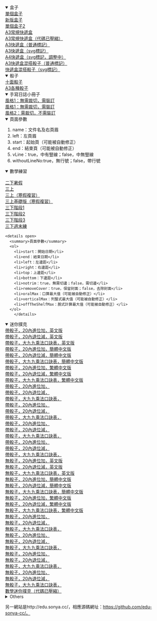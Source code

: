  <details open>
    <summary>盒子</summary>
		<a target="_blank" href="box/box.htm">單個盒子</a><br/>
		<a target="_blank" href="box/box_new.htm">新版盒子</a><br/>
		<a target="_blank" href="box/box_single_file.htm">單個盒子2</a><br/>
		<a target="_blank" href="box/cuboid_with_square_section_a3.htm">A3常規快遞盒</a><br/>
		<a target="_blank" href="box/cuboid_with_square_section_a3.min.htm">A3常規快遞盒（代碼已壓縮）</a><br/>
		<a target="_blank" href="box/express_box_a3_use_page.htm">A3快遞盒（普通標記）</a><br/>
		<a target="_blank" href="box/express_box_a3_use_svg.htm">A3快遞盒（svg標記）</a><br/>
		<a target="_blank" href="box/express_box_a4_use_svg_240210.htm">A4快遞盒（svg標記，調整中）</a><br/>
		<a target="_blank" href="box/express_boxes_and_dices_a3_use_page.htm">A3快遞盒混搭骰子（普通標記）</a><br/>
		<a target="_blank" href="box/express_boxes_and_dices_a3_use_svg.htm">快遞盒混搭骰子（svg標記）</a><br />
  </details>

  <details open><summary>骰子</summary>
		<a target="_blank" href="dice/dices_10_faces.htm">十面骰子</a><br/>
		<a target="_blank" href="dice/dices_a3.htm">A3各種骰子</a><br />
  </details>

  <details open><summary>手寫日誌小冊子</summary>
		<a target="_blank" href="logger/logger.htm">風格1：無需裁切，需裝訂</a><br/>
		<a target="_blank" href="logger/logger_notNeedCut.htm">風格1：無需裁切，需裝訂</a><br/>
		<a target="_blank" href="logger/logger1.htm">風格2：需裁切，不需裝訂</a><br />
    <details open>
      <summary>頁面參數</summary>
      <ol>
        <li>name：文件名及右頁眉</li>
        <li>left：左頁眉</li>
        <li>start：起始頁（可能被自動修正）</li>
        <li>end：結束頁（可能被自動修正）</li>
        <li>vLine：true，中有豎線；false，中無豎線</li>
        <li>withoutLineNo:true，無行號；false，帶行號</li>
      </ol>
		</details>
  </details>

  <details open><summary>數學練習</summary>
		<a target="_blank" href="math_exercise/24points.htm" style="display:none;"></a><br/>
		<a target="_blank" href="math_exercise/grade2_term2_summer_holiday.htm">二下暑假</a><br/>
		<a target="_blank" href="math_exercise/grade3_term1.htm">三上</a><br/>
		<a target="_blank" href="math_exercise/grade3_term1_winter_holiday.htm">三上（寒假複習）</a><br/>
		<a target="_blank" href="math_exercise/grade3_term1_winter_holiday_basic.htm">三上基礎版（寒假複習）</a><br/>
		<a target="_blank" href="math_exercise/grade3_term2_phase1.htm">三下階段1</a><br/>
		<a target="_blank" href="math_exercise/grade3_term2_phase2.htm">三下階段2</a><br/>
		<a target="_blank" href="math_exercise/grade3_term2_phase3.htm">三下階段3</a><br/>
		<a target="_blank" href="math_exercise/grade3_term2_weekend.htm">三下週末練</a><br />

    <details open>
      <summary>頁面參數</summary>
      <ol>
        <li>start：開始日期</li>
        <li>end：結束日期</li>
        <li>left：左邊距</li>
        <li>right：右邊距</li>
        <li>top：上邊距</li>
        <li>bottom：下邊距</li>
        <li>notrim：true，無需切邊；false，需切邊</li>
        <li>removeCover：true，保留封面；false，去除封面</li>
        <li>oralMax：口算最大值（可能被自動修正）</li>
        <li>verticalMax：列豎式最大值（可能被自動修正）</li>
        <li>offTheShelfMax：脫式計算最大值（可能被自動修正）</li>
      </ol>
		</details>
  </details>

  <details open><summary>迷你撲克</summary>
		<a target="_blank" href="mini_poker/math.htm?lang=en_us&no=1&useDice=true">帶骰子，20內進位加，英文版</a><br/>
		<a target="_blank" href="mini_poker/math.htm?lang=en_us&no=2&useDice=true">帶骰子，20內退位減，英文版</a><br/>
		<a target="_blank" href="mini_poker/math.htm?lang=en_us&no=3&useDice=true">帶骰子，大九九乘法口訣表，英文版</a><br/>
		<a target="_blank" href="mini_poker/math.htm?lang=zh_cn&no=1&useDice=true">帶骰子，20內進位加，簡體中文版</a><br/>
		<a target="_blank" href="mini_poker/math.htm?lang=zh_cn&no=2&useDice=true">帶骰子，20內退位減，簡體中文版</a><br/>
		<a target="_blank" href="mini_poker/math.htm?lang=zh_cn&no=3&useDice=true">帶骰子，大九九乘法口訣表，簡體中文版</a><br/>
		<a target="_blank" href="mini_poker/math.htm?lang=zh_tw&no=1&useDice=true">帶骰子，20內進位加，繁體中文版</a><br/>
		<a target="_blank" href="mini_poker/math.htm?lang=zh_tw&no=2&useDice=true">帶骰子，20內退位減，繁體中文版</a><br/>
		<a target="_blank" href="mini_poker/math.htm?lang=zh_tw&no=3&useDice=true">帶骰子，大九九乘法口訣表，繁體中文版</a><br/>
		<a target="_blank" href="mini_poker/math.htm?lang=&no=1&useDice=true">帶骰子，20內進位加，</a><br/>
		<a target="_blank" href="mini_poker/math.htm?lang=&no=2&useDice=true">帶骰子，20內退位減，</a><br/>
		<a target="_blank" href="mini_poker/math.htm?lang=&no=3&useDice=true">帶骰子，大九九乘法口訣表，</a><br/>
		<a target="_blank" href="mini_poker/math.htm?lang=英文版&no=1&useDice=true">帶骰子，20內進位加，</a><br/>
		<a target="_blank" href="mini_poker/math.htm?lang=英文版&no=2&useDice=true">帶骰子，20內退位減，</a><br/>
		<a target="_blank" href="mini_poker/math.htm?lang=英文版&no=3&useDice=true">帶骰子，大九九乘法口訣表，</a><br/>
		<a target="_blank" href="mini_poker/math.htm?lang=简体中文版&no=1&useDice=true">帶骰子，20內進位加，</a><br/>
		<a target="_blank" href="mini_poker/math.htm?lang=简体中文版&no=2&useDice=true">帶骰子，20內退位減，</a><br/>
		<a target="_blank" href="mini_poker/math.htm?lang=简体中文版&no=3&useDice=true">帶骰子，大九九乘法口訣表，</a><br/>
		<a target="_blank" href="mini_poker/math.htm?lang=繁体中文版&no=1&useDice=true">帶骰子，20內進位加，</a><br/>
		<a target="_blank" href="mini_poker/math.htm?lang=繁体中文版&no=2&useDice=true">帶骰子，20內退位減，</a><br/>
		<a target="_blank" href="mini_poker/math.htm?lang=繁体中文版&no=3&useDice=true">帶骰子，大九九乘法口訣表，</a><br/>
		<a target="_blank" href="mini_poker/math.htm?lang=en_us&no=1&useDice=false">無骰子，20內進位加，英文版</a><br/>
		<a target="_blank" href="mini_poker/math.htm?lang=en_us&no=2&useDice=false">無骰子，20內退位減，英文版</a><br/>
		<a target="_blank" href="mini_poker/math.htm?lang=en_us&no=3&useDice=false">無骰子，大九九乘法口訣表，英文版</a><br/>
		<a target="_blank" href="mini_poker/math.htm?lang=zh_cn&no=1&useDice=false">無骰子，20內進位加，簡體中文版</a><br/>
		<a target="_blank" href="mini_poker/math.htm?lang=zh_cn&no=2&useDice=false">無骰子，20內退位減，簡體中文版</a><br/>
		<a target="_blank" href="mini_poker/math.htm?lang=zh_cn&no=3&useDice=false">無骰子，大九九乘法口訣表，簡體中文版</a><br/>
		<a target="_blank" href="mini_poker/math.htm?lang=zh_tw&no=1&useDice=false">無骰子，20內進位加，繁體中文版</a><br/>
		<a target="_blank" href="mini_poker/math.htm?lang=zh_tw&no=2&useDice=false">無骰子，20內退位減，繁體中文版</a><br/>
		<a target="_blank" href="mini_poker/math.htm?lang=zh_tw&no=3&useDice=false">無骰子，大九九乘法口訣表，繁體中文版</a><br/>
		<a target="_blank" href="mini_poker/math.htm?lang=&no=1&useDice=false">無骰子，20內進位加，</a><br/>
		<a target="_blank" href="mini_poker/math.htm?lang=&no=2&useDice=false">無骰子，20內退位減，</a><br/>
		<a target="_blank" href="mini_poker/math.htm?lang=&no=3&useDice=false">無骰子，大九九乘法口訣表，</a><br/>
		<a target="_blank" href="mini_poker/math.htm?lang=英文版&no=1&useDice=false">無骰子，20內進位加，</a><br/>
		<a target="_blank" href="mini_poker/math.htm?lang=英文版&no=2&useDice=false">無骰子，20內退位減，</a><br/>
		<a target="_blank" href="mini_poker/math.htm?lang=英文版&no=3&useDice=false">無骰子，大九九乘法口訣表，</a><br/>
		<a target="_blank" href="mini_poker/math.htm?lang=简体中文版&no=1&useDice=false">無骰子，20內進位加，</a><br/>
		<a target="_blank" href="mini_poker/math.htm?lang=简体中文版&no=2&useDice=false">無骰子，20內退位減，</a><br/>
		<a target="_blank" href="mini_poker/math.htm?lang=简体中文版&no=3&useDice=false">無骰子，大九九乘法口訣表，</a><br/>
		<a target="_blank" href="mini_poker/math.htm?lang=繁体中文版&no=1&useDice=false">無骰子，20內進位加，</a><br/>
		<a target="_blank" href="mini_poker/math.htm?lang=繁体中文版&no=2&useDice=false">無骰子，20內退位減，</a><br/>
		<a target="_blank" href="mini_poker/math.htm?lang=繁体中文版&no=3&useDice=false">無骰子，大九九乘法口訣表，</a><br />
    <a target="_blank" href="mini_poker/math.min.htm">數學迷你撲克（代碼已壓縮）</a><br />
  </details>

  <details>
    <summary>Others</summary>
    <img src="math_exercise/三阶幻方.jpg" alt="math_exercise/三阶幻方.jpg" />
  </details>

  另一網站是http://edu.sonya.cc/，相應源碼網址：https://github.com/edu-sonya-cc/。<br />